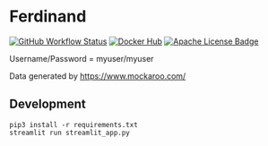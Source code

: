 Ferdinand
=========

[![GitHub Workflow Status]][GitHub Workflow URL]
[![Docker Hub][Docker Pulls Badge]][Docker Hub URL]
[![Apache License Badge]][Apache License, Version 2.0]

Username/Password = myuser/myuser

Data generated by https://www.mockaroo.com/

Development
-----------

```console
pip3 install -r requirements.txt
streamlit run streamlit_app.py
```

[Apache License Badge]: https://img.shields.io/badge/Apache%202.0-FE5D26.svg?style=for-the-badge&logo=Apache&logoColor=white
[Apache License, Version 2.0]: https://www.apache.org/licenses/LICENSE-2.0

[Docker Pulls Badge]: https://img.shields.io/docker/pulls/jack20191124/ferdinand?style=for-the-badge&logo=docker&logoColor=white&labelColor=5BBCFF&color=7EA1FF
[Docker Hub URL]: https://hub.docker.com/r/jack20191124/ferdinand

[GitHub Workflow Status]: https://img.shields.io/github/actions/workflow/status/QubitPi/Ferdinand/ci-cd.yaml?branch=master&logo=github&style=for-the-badge&label=CI/CD&labelColor=2088FF
[GitHub Workflow URL]: https://github.com/QubitPi/Ferdinand/actions/workflows/ci-cd.yaml
